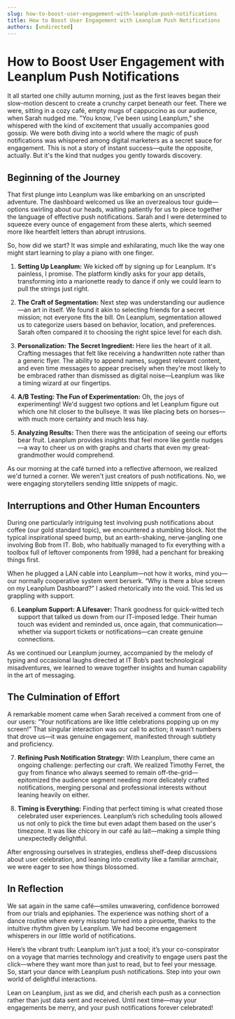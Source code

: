 ```yaml
---
slug: how-to-boost-user-engagement-with-leanplum-push-notifications
title: How to Boost User Engagement with Leanplum Push Notifications
authors: [undirected]
---
```



# How to Boost User Engagement with Leanplum Push Notifications

It all started one chilly autumn morning, just as the first leaves began their slow-motion descent to create a crunchy carpet beneath our feet. There we were, sitting in a cozy café, empty mugs of cappuccino as our audience, when Sarah nudged me. "You know, I've been using Leanplum," she whispered with the kind of excitement that usually accompanies good gossip. We were both diving into a world where the magic of push notifications was whispered among digital marketers as a secret sauce for engagement. This is not a story of instant success—quite the opposite, actually. But it's the kind that nudges you gently towards discovery.

## Beginning of the Journey

That first plunge into Leanplum was like embarking on an unscripted adventure. The dashboard welcomed us like an overzealous tour guide—options swirling about our heads, waiting patiently for us to piece together the language of effective push notifications. Sarah and I were determined to squeeze every ounce of engagement from these alerts, which seemed more like heartfelt letters than abrupt intrusions.

So, how did we start? It was simple and exhilarating, much like the way one might start learning to play a piano with one finger.

1. **Setting Up Leanplum:** We kicked off by signing up for Leanplum. It's painless, I promise. The platform kindly asks for your app details, transforming into a marionette ready to dance if only we could learn to pull the strings just right.

2. **The Craft of Segmentation:** Next step was understanding our audience—an art in itself. We found it akin to selecting friends for a secret mission; not everyone fits the bill. On Leanplum, segmentation allowed us to categorize users based on behavior, location, and preferences. Sarah often compared it to choosing the right spice level for each dish.

3. **Personalization: The Secret Ingredient:** Here lies the heart of it all. Crafting messages that felt like receiving a handwritten note rather than a generic flyer. The ability to append names, suggest relevant content, and even time messages to appear precisely when they're most likely to be embraced rather than dismissed as digital noise—Leanplum was like a timing wizard at our fingertips.

4. **A/B Testing: The Fun of Experimentation:** Oh, the joys of experimenting! We'd suggest two options and let Leanplum figure out which one hit closer to the bullseye. It was like placing bets on horses—with much more certainty and much less hay.

5. **Analyzing Results:** Then there was the anticipation of seeing our efforts bear fruit. Leanplum provides insights that feel more like gentle nudges—a way to cheer us on with graphs and charts that even my great-grandmother would comprehend.

As our morning at the café turned into a reflective afternoon, we realized we'd turned a corner. We weren't just creators of push notifications. No, we were engaging storytellers sending little snippets of magic.

## Interruptions and Other Human Encounters

During one particularly intriguing test involving push notifications about coffee (our gold standard topic), we encountered a stumbling block. Not the typical inspirational speed bump, but an earth-shaking, nerve-jangling one involving Bob from IT. Bob, who habitually managed to fix everything with a toolbox full of leftover components from 1998, had a penchant for breaking things first.

When he plugged a LAN cable into Leanplum—not how it works, mind you—our normally cooperative system went berserk. “Why is there a blue screen on my Leanplum Dashboard?” I asked rhetorically into the void. This led us grappling with support.

6. **Leanplum Support: A Lifesaver:** Thank goodness for quick-witted tech support that talked us down from our IT-imposed ledge. Their human touch was evident and reminded us, once again, that communication—whether via support tickets or notifications—can create genuine connections.

As we continued our Leanplum journey, accompanied by the melody of typing and occasional laughs directed at IT Bob’s past technological misadventures, we learned to weave together insights and human capability in the art of messaging.

## The Culmination of Effort

A remarkable moment came when Sarah received a comment from one of our users: “Your notifications are like little celebrations popping up on my screen!” That singular interaction was our call to action; it wasn’t numbers that drove us—it was genuine engagement, manifested through subtlety and proficiency.

7. **Refining Push Notification Strategy:** With Leanplum, there came an ongoing challenge: perfecting our craft. We realized Timothy Ferret, the guy from finance who always seemed to remain off-the-grid—epitomized the audience segment needing more delicately crafted notifications, merging personal and professional interests without leaning heavily on either.

8. **Timing is Everything:** Finding that perfect timing is what created those celebrated user experiences. Leanplum’s rich scheduling tools allowed us not only to pick the time but even adapt them based on the user's timezone. It was like chicory in our café au lait—making a simple thing unexpectedly delightful.

After engrossing ourselves in strategies, endless shelf-deep discussions about user celebration, and leaning into creativity like a familiar armchair, we were eager to see how things blossomed.

## In Reflection

We sat again in the same café—smiles unwavering, confidence borrowed from our trials and epiphanies. The experience was nothing short of a dance routine where every misstep turned into a pirouette, thanks to the intuitive rhythm given by Leanplum. We had become engagement whisperers in our little world of notifications.

Here’s the vibrant truth: Leanplum isn’t just a tool; it’s your co-conspirator on a voyage that marries technology and creativity to engage users past the click—where they want more than just to read, but to feel your message. So, start your dance with Leanplum push notifications. Step into your own world of delightful interactions.

Lean on Leanplum, just as we did, and cherish each push as a connection rather than just data sent and received. Until next time—may your engagements be merry, and your push notifications forever celebrated!